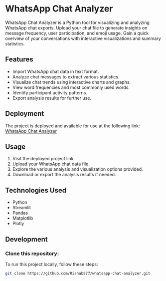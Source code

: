 # WhatsApp Chat Analyzer

WhatsApp Chat Analyzer is a Python tool for visualizing and analyzing WhatsApp chat exports. Upload your chat file to generate insights on message frequency, user participation, and emoji usage. Gain a quick overview of your conversations with interactive visualizations and summary statistics.

## Features
- Import WhatsApp chat data in text format.
- Analyze chat messages to extract various statistics.
- Visualize chat trends using interactive charts and graphs.
- View word frequencies and most commonly used words.
- Identify participant activity patterns.
- Export analysis results for further use.

## Deployment

The project is deployed and available for use at the following link: [WhatsApp Chat Analyzer](https://whatsapp-chat-analyzer-zamrwdgvtkuj3xbvbj5xfq.streamlit.app/)

## Usage
1. Visit the deployed project link.
2. Upload your WhatsApp chat data file.
3. Explore the various analysis and visualization options provided.
4. Download or export the analysis results if needed.

## Technologies Used
- Python
- Streamlit
- Pandas
- Matplotlib
- Plotly

## Development

### Clone this repository:
To run this project locally, follow these steps:

```bash
git clone https://github.com/Rishab877/whatsapp-chat-analyzer.git
